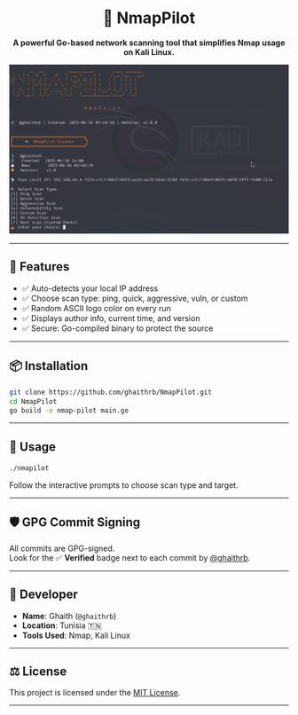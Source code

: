 <h1 align="center">🚀 NmapPilot</h1>

<p align="center">
  <strong>A powerful Go-based network scanning tool that simplifies Nmap usage on Kali Linux.</strong>
</p>

<p align="center">
  <img src="img/czz.JPEG" alt="NmapPilot UI" width="600"/>
</p>

---

## 🔧 Features

- ✅ Auto-detects your local IP address
- ✅ Choose scan type: ping, quick, aggressive, vuln, or custom
- ✅ Random ASCII logo color on every run
- ✅ Displays author info, current time, and version
- ✅ Secure: Go-compiled binary to protect the source

---

## 📦 Installation

```bash
git clone https://github.com/ghaithrb/NmapPilot.git
cd NmapPilot
go build -o nmap-pilot main.go
```

---

## 🚀 Usage

```bash
./nmapilot
```

Follow the interactive prompts to choose scan type and target.

---

## 🛡 GPG Commit Signing

All commits are GPG-signed.  
Look for the ✅ **Verified** badge next to each commit by [@ghaithrb](https://github.com/ghaithrb).

---

## 👤 Developer

- **Name**: Ghaith (`@ghaithrb`)
- **Location**: Tunisia 🇹🇳
- **Tools Used**: Nmap, Kali Linux

---

## ⚖ License

This project is licensed under the [MIT License](./LICENSE).

---
